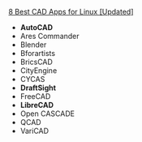 
[8 Best CAD Apps for Linux \[Updated\]](https://www.techdrivein.com/2011/08/8-best-cad-apps-for-linux.html)


- **AutoCAD**
- Ares Commander
- Blender  
- Bforartists  
- BricsCAD
- CityEngine
- CYCAS
- **DraftSight**  
- FreeCAD  
- **LibreCAD**  
- Open CASCADE
- QCAD
- VariCAD